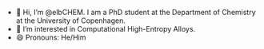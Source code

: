 - 👋 Hi, I’m @elbCHEM. I am a PhD student at the Department of Chemistry at the University of Copenhagen.
- 👀 I’m interested in Computational High-Entropy Alloys.
- 😄 Pronouns: He/Him

<!---
=== Things I can include later ===
- 🌱 I’m currently learning ...
- 💞️ I’m looking to collaborate on my team at CHEAC.
- ⚡ Fun fact: ...
--->

<!---
elbCHEM/elbCHEM is a ✨ special ✨ repository because its `README.md` (this file) appears on your GitHub profile.
You can click the Preview link to take a look at your changes.
--->
